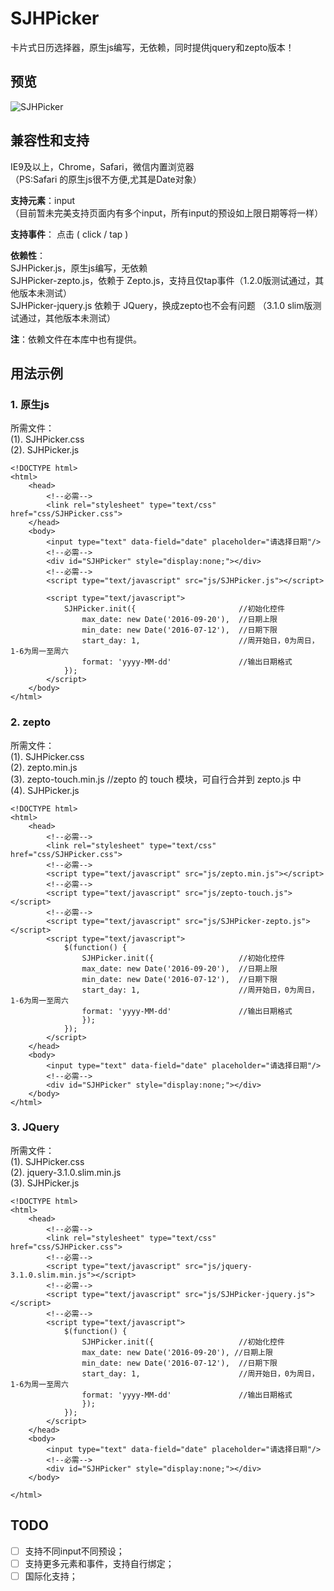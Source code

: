 # SJHPicker
卡片式日历选择器，原生js编写，无依赖，同时提供jquery和zepto版本！

## 预览

![SJHPicker](https://raw.githubusercontent.com/ExTEnS10N/SJHPicker/master/img/SJHPicker.jpg)

## 兼容性和支持

IE9及以上，Chrome，Safari，微信内置浏览器  
（PS:Safari 的原生js很不方便,尤其是Date对象）  

**支持元素**：input  
（目前暂未完美支持页面内有多个input，所有input的预设如上限日期等将一样）  

**支持事件**：  点击 ( click / tap )  

**依赖性**：  
SJHPicker.js，原生js编写，无依赖  
SJHPicker-zepto.js，依赖于 Zepto.js，支持且仅tap事件（1.2.0版测试通过，其他版本未测试）  
SJHPicker-jquery.js 依赖于 JQuery，换成zepto也不会有问题 （3.1.0 slim版测试通过，其他版本未测试）  

**注**：依赖文件在本库中也有提供。

## 用法示例

### 1. 原生js

所需文件：  
(1). SJHPicker.css  
(2). SJHPicker.js  

```
<!DOCTYPE html>
<html>
	<head>
		<!--必需-->
		<link rel="stylesheet" type="text/css" href="css/SJHPicker.css">
	</head>
	<body>
		<input type="text" data-field="date" placeholder="请选择日期"/>
		<!--必需-->
		<div id="SJHPicker" style="display:none;"></div>
		<!--必需-->
		<script type="text/javascript" src="js/SJHPicker.js"></script>

		<script type="text/javascript">
			SJHPicker.init({					   //初始化控件
				max_date: new Date('2016-09-20'),  //日期上限
				min_date: new Date('2016-07-12'),  //日期下限
				start_day: 1,					   //周开始日，0为周日，1-6为周一至周六
				format: 'yyyy-MM-dd'		       //输出日期格式
			});
		</script>
	</body>
</html>
```

### 2. zepto

所需文件：  
(1). SJHPicker.css  
(2). zepto.min.js  
(3). zepto-touch.min.js //zepto 的 touch 模块，可自行合并到 zepto.js 中  
(4). SJHPicker.js  

```
<!DOCTYPE html>
<html>
	<head>
		<!--必需-->
		<link rel="stylesheet" type="text/css" href="css/SJHPicker.css">
		<!--必需-->
		<script type="text/javascript" src="js/zepto.min.js"></script>
		<!--必需-->
		<script type="text/javascript" src="js/zepto-touch.js"></script>
		<!--必需-->
		<script type="text/javascript" src="js/SJHPicker-zepto.js"></script>
		<script type="text/javascript">
			$(function() {
				SJHPicker.init({				   //初始化控件
				max_date: new Date('2016-09-20'),  //日期上限
				min_date: new Date('2016-07-12'),  //日期下限
				start_day: 1,					   //周开始日，0为周日，1-6为周一至周六
				format: 'yyyy-MM-dd'		       //输出日期格式
				});
			});
		</script>
	</head>
	<body>
		<input type="text" data-field="date" placeholder="请选择日期"/>
		<!--必需-->
		<div id="SJHPicker" style="display:none;"></div>
	</body>
</html>
```

### 3. JQuery

所需文件：  
(1). SJHPicker.css  
(2). jquery-3.1.0.slim.min.js  
(3). SJHPicker.js  

```
<!DOCTYPE html>
<html>
	<head>
		<!--必需-->
		<link rel="stylesheet" type="text/css" href="css/SJHPicker.css">
		<!--必需-->
		<script type="text/javascript" src="js/jquery-3.1.0.slim.min.js"></script>
		<!--必需-->
		<script type="text/javascript" src="js/SJHPicker-jquery.js"></script>
		<!--必需-->
		<script type="text/javascript">
			$(function() {
				SJHPicker.init({				   //初始化控件
				max_date: new Date('2016-09-20'), //日期上限
				min_date: new Date('2016-07-12'),  //日期下限
				start_day: 1,					   //周开始日，0为周日，1-6为周一至周六
				format: 'yyyy-MM-dd'		       //输出日期格式
				});
			});
		</script>
	</head>
	<body>
		<input type="text" data-field="date" placeholder="请选择日期"/>
		<!--必需-->
		<div id="SJHPicker" style="display:none;"></div>
	</body>
	
</html>
```

## TODO
- [ ] 支持不同input不同预设；
- [ ] 支持更多元素和事件，支持自行绑定；
- [ ] 国际化支持；
